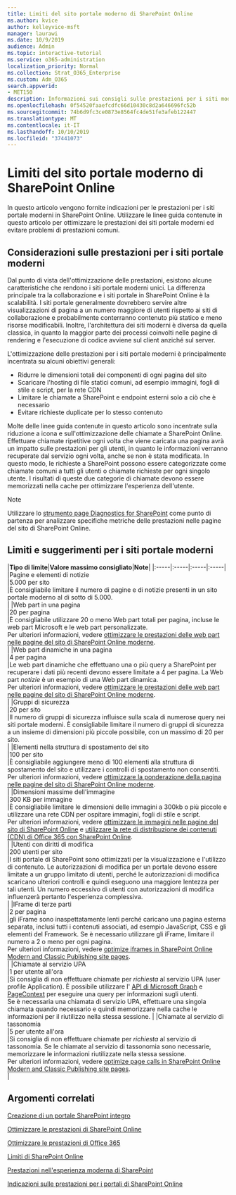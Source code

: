 ```yaml
---
title: Limiti del sito portale moderno di SharePoint Online
ms.author: kvice
author: kelleyvice-msft
manager: laurawi
ms.date: 10/9/2019
audience: Admin
ms.topic: interactive-tutorial
ms.service: o365-administration
localization_priority: Normal
ms.collection: Strat_O365_Enterprise
ms.custom: Adm_O365
search.appverid:
- MET150
description: Informazioni sui consigli sulle prestazioni per i siti moderni in SharePoint Online.
ms.openlocfilehash: 0f54520faaefcdfc66d10430c8d2a646696fc52b
ms.sourcegitcommit: 74b6d9fc3ce0873e8564fc4de51fe3afeb122447
ms.translationtype: MT
ms.contentlocale: it-IT
ms.lasthandoff: 10/10/2019
ms.locfileid: "37441073"
---
```

# <a name="sharepoint-online-modern-portal-site-limits"></a>Limiti del sito portale moderno di SharePoint Online

In questo articolo vengono fornite indicazioni per le prestazioni per i siti portale moderni in SharePoint Online. Utilizzare le linee guida contenute in questo articolo per ottimizzare le prestazioni dei siti portale moderni ed evitare problemi di prestazioni comuni.

## <a name="performance-considerations-for-modern-portal-sites"></a>Considerazioni sulle prestazioni per i siti portale moderni

Dal punto di vista dell'ottimizzazione delle prestazioni, esistono alcune caratteristiche che rendono i siti portale moderni unici. La differenza principale tra la collaborazione e i siti portale in SharePoint Online è la scalabilità. I siti portale generalmente dovrebbero servire altre visualizzazioni di pagina a un numero maggiore di utenti rispetto ai siti di collaborazione e probabilmente conterranno contenuto più statico e meno risorse modificabili. Inoltre, l'architettura dei siti moderni è diversa da quella classica, in quanto la maggior parte dei processi coinvolti nelle pagine di rendering e l'esecuzione di codice avviene sul client anziché sul server.

L'ottimizzazione delle prestazioni per i siti portale moderni è principalmente incentrata su alcuni obiettivi generali:

- Ridurre le dimensioni totali dei componenti di ogni pagina del sito
- Scaricare l'hosting di file statici comuni, ad esempio immagini, fogli di stile e script, per la rete CDN
- Limitare le chiamate a SharePoint e endpoint esterni solo a ciò che è necessario
- Evitare richieste duplicate per lo stesso contenuto

Molte delle linee guida contenute in questo articolo sono incentrate sulla riduzione a icona e sull'ottimizzazione delle chiamate a SharePoint Online. Effettuare chiamate ripetitive ogni volta che viene caricata una pagina avrà un impatto sulle prestazioni per gli utenti, in quanto le informazioni verranno recuperate dal servizio ogni volta, anche se non è stata modificata. In questo modo, le richieste a SharePoint possono essere categorizzate come chiamate comuni a tutti gli utenti o chiamate richieste per ogni singolo utente. I risultati di queste due categorie di chiamate devono essere memorizzati nella cache per ottimizzare l'esperienza dell'utente.

>[!NOTE]
>Utilizzare lo [strumento page Diagnostics for SharePoint](https://aka.ms/perftool) come punto di partenza per analizzare specifiche metriche delle prestazioni nelle pagine del sito di SharePoint Online.

## <a name="modern-portal-site-limits-and-recommendations"></a>Limiti e suggerimenti per i siti portale moderni

|**Tipo di limite**|**Valore massimo consigliato**|**Note**|
|:-----|:-----|:-----|:-----|
|Pagine e elementi di notizie  <br/> |5.000 per sito  <br/> |È consigliabile limitare il numero di pagine e di notizie presenti in un sito portale moderno al di sotto di 5.000.  <br/> |
|Web part in una pagina  <br/> |20 per pagina  <br/> |È consigliabile utilizzare 20 o meno Web part totali per pagina, incluse le web part Microsoft e le web part personalizzate. <br/> Per ulteriori informazioni, vedere [ottimizzare le prestazioni delle web part nelle pagine del sito di SharePoint Online moderne](modern-web-part-optimization.md).  <br/> |
|Web part dinamiche in una pagina  <br/> |4 per pagina  <br/> |Le web part dinamiche che effettuano una o più query a SharePoint per recuperare i dati più recenti devono essere limitate a 4 per pagina. La Web part _notizie_ è un esempio di una Web part dinamica. <br/> Per ulteriori informazioni, vedere [ottimizzare le prestazioni delle web part nelle pagine del sito di SharePoint Online moderne](modern-web-part-optimization.md).    <br/> |
|Gruppi di sicurezza  <br/> |20 per sito  <br/> |Il numero di gruppi di sicurezza influisce sulla scala di numerose query nei siti portale moderni. È consigliabile limitare il numero di gruppi di sicurezza a un insieme di dimensioni più piccole possibile, con un massimo di 20 per sito.  <br/> |
|Elementi nella struttura di spostamento del sito  <br/> |100 per sito  <br/> |È consigliabile aggiungere meno di 100 elementi alla struttura di spostamento del sito e utilizzare i controlli di spostamento non consentiti.  <br/> Per ulteriori informazioni, vedere [ottimizzare la ponderazione della pagina nelle pagine del sito di SharePoint Online moderne](modern-page-weight-optimization.md). <br/> |
|Dimensioni massime dell'immagine  <br/> |300 KB per immagine  <br/> |È consigliabile limitare le dimensioni delle immagini a 300kb o più piccole e utilizzare una rete CDN per ospitare immagini, fogli di stile e script. <br/>Per ulteriori informazioni, vedere [ottimizzare le immagini nelle pagine del sito di SharePoint Online](modern-image-optimization.md) e [utilizzare la rete di distribuzione dei contenuti (CDN) di Office 365 con SharePoint Online](use-office-365-cdn-with-spo.md).  <br/> |
|Utenti con diritti di modifica  <br/> |200 utenti per sito  <br/> |I siti portale di SharePoint sono ottimizzati per la visualizzazione e l'utilizzo di contenuto. Le autorizzazioni di modifica per un portale devono essere limitate a un gruppo limitato di utenti, perché le autorizzazioni di modifica scaricano ulteriori controlli e quindi eseguono una maggiore lentezza per tali utenti. Un numero eccessivo di utenti con autorizzazioni di modifica influenzerà pertanto l'esperienza complessiva. <br/> |
|IFrame di terze parti  <br/> |2 per pagina  <br/> |gli iFrame sono inaspettatamente lenti perché caricano una pagina esterna separata, inclusi tutti i contenuti associati, ad esempio JavaScript, CSS e gli elementi del Framework. Se è necessario utilizzare gli iFrame, limitare il numero a 2 o meno per ogni pagina.<br/> Per ulteriori informazioni, vedere [optimize iframes in SharePoint Online Modern and Classic Publishing site pages](modern-iframe-optimization.md). <br/> |
|Chiamate al servizio UPA  <br/> |1 per utente all'ora  <br/> |Si consiglia di non effettuare chiamate per _richiesta_ al servizio UPA (user profile Application). È possibile utilizzare l' [API di Microsoft Graph](https://docs.microsoft.com/en-us/graph/call-api) e [PageContext](https://docs.microsoft.com/en-us/javascript/api/sp-page-context/pagecontext?view=sp-typescript-latest) per eseguire una query per informazioni sugli utenti.  <br/> Se è necessaria una chiamata di servizio UPA, effettuare una singola chiamata quando necessario e quindi memorizzare nella cache le informazioni per il riutilizzo nella stessa sessione. |
|Chiamate al servizio di tassonomia  <br/> |5 per utente all'ora  <br/> |Si consiglia di non effettuare chiamate per _richiesta_ al servizio di tassonomia. Se le chiamate al servizio di tassonomia sono necessarie, memorizzare le informazioni riutilizzate nella stessa sessione. <br/> Per ulteriori informazioni, vedere [optimize page calls in SharePoint Online Modern and Classic Publishing site pages](modern-page-call-optimization.md). <br/> |

## <a name="related-topics"></a>Argomenti correlati

[Creazione di un portale SharePoint integro](https://docs.microsoft.com/sharepoint/portal-health)

[Ottimizzare le prestazioni di SharePoint Online](tune-sharepoint-online-performance.md)

[Ottimizzare le prestazioni di Office 365](tune-office-365-performance.md)

[Limiti di SharePoint Online](https://docs.microsoft.com/en-us/office365/servicedescriptions/sharepoint-online-service-description/sharepoint-online-limits)

[Prestazioni nell'esperienza moderna di SharePoint](https://docs.microsoft.com/en-us/sharepoint/modern-experience-performance)

[Indicazioni sulle prestazioni per i portali di SharePoint Online](https://docs.microsoft.com/en-us/sharepoint/dev/solution-guidance/portal-performance)
